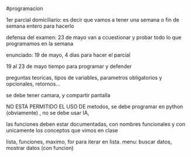 #programacion 

1er parcial domiciliario: es decir que vamos a tener una semana o fin de semana entero para hacerlo

defensa del examen: 23 de mayo
van a ccuestionar y probar todo lo que programamos en la semana 

enunciado: 19 de mayo, 4 dias para hacer el parcial

19 al 23 de mayo tiempo para programar y defender 

preguntas teoricas, tipos de variables, parametros obligatorios y opcionales, retornos...

se debe tener camara, y compartir pantalla

NO ESTA PERMITIDO EL USO DE metodos, se debe programar en python (obviamente) , no se debe usar IA, 

las funciones deben estar documentadas, con nombres funcionales y con unicamente los conceptos que vimos en clase

lista, funciones, maximo, for para iterar en lista.
menu: buscar datos, mostrar datos (con funcion)

